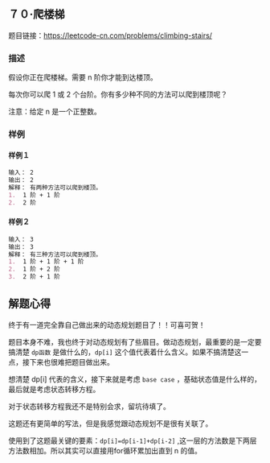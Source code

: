 ## ７０·爬楼梯

题目链接：https://leetcode-cn.com/problems/climbing-stairs/

### 描述

假设你正在爬楼梯。需要 n 阶你才能到达楼顶。

每次你可以爬 1 或 2 个台阶。你有多少种不同的方法可以爬到楼顶呢？

注意：给定 n 是一个正整数。

### 样例

#### 样例１

```markdown
输入： 2
输出： 2
解释： 有两种方法可以爬到楼顶。
1.  1 阶 + 1 阶
2.  2 阶
```

#### 样例２

```markdown
输入： 3
输出： 3
解释： 有三种方法可以爬到楼顶。
1.  1 阶 + 1 阶 + 1 阶
2.  1 阶 + 2 阶
3.  2 阶 + 1 阶
```

## 解题心得

终于有一道完全靠自己做出来的动态规划题目了！！可喜可贺！

题目本身不难，我也终于对动态规划有了些眉目。做动态规划，最重要的是一定要搞清楚 `dp函数` 是做什么的，`dp[i]` 这个值代表着什么含义。如果不搞清楚这一点，接下来也很难把题目做出来。

想清楚 dp[i] 代表的含义，接下来就是考虑 `base case` ，基础状态值是什么样的，最后就是考虑状态转移方程。

对于状态转移方程我还不是特别会求，留坑待填了。

这题还有更简单的写法，但是我感觉跟动态规划不是很有关联了。

使用到了这题最关键的要素：`dp[i]=dp[i-1]+dp[i-2]` ,这一层的方法数是下两层方法数相加。所以其实可以直接用for循环累加出直到 n 的值。